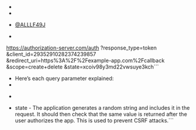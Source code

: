 - 

- 
- [@ALLLF49J](<@ALLLF49J.md>)
- ```javascript
https://authorization-server.com/auth
 ?response_type=token
 &client_id=29352910282374239857
 &redirect_uri=https%3A%2F%2Fexample-app.com%2Fcallback
 &scope=create+delete
 &state=xcoiv98y3md22vwsuye3kch```
- Here’s each query parameter explained: 
- 
- ```javascript
- state - The application generates a random string and includes it in the request. It should then check that the same value is returned after the user authorizes the app. This is used to prevent CSRF attacks.```
